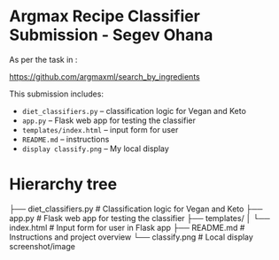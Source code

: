 # Argmax Recipe Classifier Submission - Segev Ohana

As per the task in :

https://github.com/argmaxml/search_by_ingredients


This submission includes:

- `diet_classifiers.py` – classification logic for Vegan and Keto
- `app.py` – Flask web app for testing the classifier
- `templates/index.html` – input form for user
- `README.md` – instructions
-  `display classify.png` – My local display


# Hierarchy tree


├── diet_classifiers.py      # Classification logic for Vegan and Keto
├── app.py                   # Flask web app for testing the classifier
├── templates/
│   └── index.html           # Input form for user in Flask app
├── README.md                # Instructions and project overview
└── classify.png             # Local display screenshot/image
